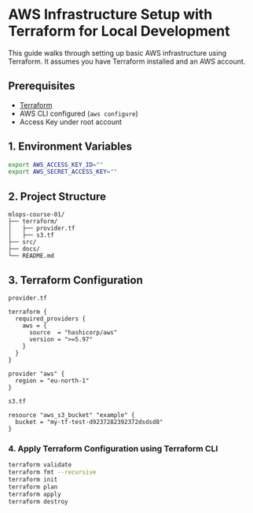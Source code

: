 # AWS Infrastructure Setup with Terraform for Local Development

This guide walks through setting up basic AWS infrastructure using Terraform. It assumes you have Terraform installed and an AWS account.

## Prerequisites

* [Terraform](https://developer.hashicorp.com/terraform/downloads)
* AWS CLI configured (`aws configure`)
* Access Key under root account

## 1. Environment Variables
```bash
export AWS_ACCESS_KEY_ID=""
export AWS_SECRET_ACCESS_KEY=""
```

## 2. Project Structure
```
mlops-course-01/
├── terraform/
│   ├── provider.tf
│   ├── s3.tf
├── src/
├── docs/
└── README.md
```

## 3. Terraform Configuration
`provider.tf`
```hcl
terraform {
  required_providers {
    aws = {
      source  = "hashicorp/aws"
      version = ">=5.97"
    }
  }
}

provider "aws" {
  region = "eu-north-1"
}
```

`s3.tf`
```hcl
resource "aws_s3_bucket" "example" {
  bucket = "my-tf-test-d9237282392372dsdsd8"
}
```

### 4. Apply Terraform Configuration using Terraform CLI
```bash
terraform validate
terraform fmt --recursive
terraform init
terraform plan
terraform apply
terraform destroy
```
